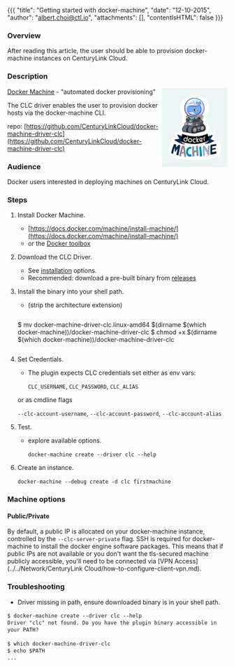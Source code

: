 {{{
  "title": "Getting started with docker-machine",
  "date": "12-10-2015",
  "author": "albert.choi@ctl.io",
  "attachments": [],
  "contentIsHTML": false
}}}

### Overview
After reading this article, the user should be able to provision docker-machine instances on CenturyLink Cloud.  

### Description
<img src="../../images/ecosystem-docker-machine.png" style="border:0;float:right;max-width: 150px;">

[Docker Machine](https://www.docker.com/docker-machine) - "automated docker provisioning"

The CLC driver enables the user to provision docker hosts via the docker-machine CLI.

repo: [https://github.com/CenturyLinkCloud/docker-machine-driver-clc](https://github.com/CenturyLinkCloud/docker-machine-driver-clc)

### Audience
Docker users interested in deploying machines on CenturyLink Cloud.

### Steps
1. Install Docker Machine.
   * [https://docs.docker.com/machine/install-machine/](https://docs.docker.com/machine/install-machine/)
   * or the [Docker toolbox](https://www.docker.com/docker-toolbox)

2. Download the CLC Driver.
   * See [installation](https://github.com/CenturyLinkCloud/docker-machine-driver-clc/#installation) options.
   * Recommended: download a pre-built binary from
	[releases](https://github.com/CenturyLinkCloud/docker-machine-driver-clc/releases)

3. Install the binary into your shell path.
   * (strip the architecture extension)

 	 ```
  	$ mv docker-machine-driver-clc.linux-amd64 $(dirname $(which docker-machine))/docker-machine-driver-clc
  	$ chmod +x $(dirname $(which docker-machine))/docker-machine-driver-clc
	 ```

4. Set Credentials.
   * The plugin expects CLC credentials set either as env vars:

	 `CLC_USERNAME`, `CLC_PASSWORD`, `CLC_ALIAS`

  	or as cmdline flags

	 `--clc-account-username`, `--clc-account-password`, `--clc-account-alias`

5. Test.
   * explore available options.

	 `docker-machine create --driver clc --help`

6. Create an instance.

	 `docker-machine --debug create -d clc firstmachine`

### Machine options

#### Public/Private
By default, a public IP is allocated on your docker-machine instance, controlled by the `--clc-server-private` flag. SSH is required for docker-machine to install the docker engine software packages. This means that if public IPs are not available or you don't want the tls-secured machine publicly accessible, you'll need to be connected via [VPN Access](../../Network/CenturyLink Cloud/how-to-configure-client-vpn.md).

### Troubleshooting
* Driver missing in path, ensure downloaded binary is in your shell path.

```
$ docker-machine create --driver clc --help
Driver "clc" not found. Do you have the plugin binary accessible in your PATH?

$ which docker-machine-driver-clc
$ echo $PATH
...
```
